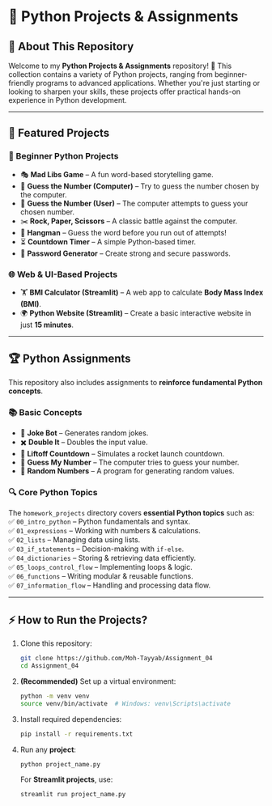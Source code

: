 # 🚀 Python Projects & Assignments  

## 🌟 About This Repository  
Welcome to my **Python Projects & Assignments** repository! 🎯 This collection contains a variety of Python projects, ranging from beginner-friendly programs to advanced applications. Whether you're just starting or looking to sharpen your skills, these projects offer practical hands-on experience in Python development.  

---

## 📌 Featured Projects  

### 🔰 Beginner Python Projects  
- 🎭 **Mad Libs Game** – A fun word-based storytelling game.  
- 🔢 **Guess the Number (Computer)** – Try to guess the number chosen by the computer.  
- 🤖 **Guess the Number (User)** – The computer attempts to guess your chosen number.  
- ✂️ **Rock, Paper, Scissors** – A classic battle against the computer.  
- 📝 **Hangman** – Guess the word before you run out of attempts!  
- ⏳ **Countdown Timer** – A simple Python-based timer.  
- 🔐 **Password Generator** – Create strong and secure passwords.  

### 🌐 Web & UI-Based Projects  
- 🏋️ **BMI Calculator (Streamlit)** – A web app to calculate **Body Mass Index (BMI)**.  
- 🌍 **Python Website (Streamlit)** – Create a basic interactive website in just **15 minutes**.  

---

## 🏆 Python Assignments  
This repository also includes assignments to **reinforce fundamental Python concepts**.  

### 📚 Basic Concepts  
- 🤣 **Joke Bot** – Generates random jokes.  
- ✖️ **Double It** – Doubles the input value.  
- 🚀 **Liftoff Countdown** – Simulates a rocket launch countdown.  
- 🎯 **Guess My Number** – The computer tries to guess your number.  
- 🎲 **Random Numbers** – A program for generating random values.  

### 🔍 Core Python Topics  
The `homework_projects` directory covers **essential Python topics** such as:  
✅ `00_intro_python` – Python fundamentals and syntax.  
✅ `01_expressions` – Working with numbers & calculations.  
✅ `02_lists` – Managing data using lists.  
✅ `03_if_statements` – Decision-making with `if-else`.  
✅ `04_dictionaries` – Storing & retrieving data efficiently.  
✅ `05_loops_control_flow` – Implementing loops & logic.  
✅ `06_functions` – Writing modular & reusable functions.  
✅ `07_information_flow` – Handling and processing data flow.  

---
## ⚡ How to Run the Projects?  
1. Clone this repository:
   
   ```sh  
   git clone https://github.com/Moh-Tayyab/Assignment_04
   cd Assignment_04 
   ```  
3. **(Recommended)** Set up a virtual environment:
   
   ```sh  
   python -m venv venv  
   source venv/bin/activate  # Windows: venv\Scripts\activate  
   ```  
4. Install required dependencies:
   
   ```sh  
   pip install -r requirements.txt  
   ```  
5. Run any **project**:
   
   ```sh  
   python project_name.py  
   ```  
   For **Streamlit projects**, use:  
   ```sh  
   streamlit run project_name.py  
   ```  